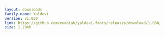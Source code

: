 ```yaml
---
layout: downloads
family-name: Yaldevi
version: v1.030
link: https://github.com/mooniak/yaldevi-fonts/releases/download/1.030/yaldevi-fonts_v1.030_20170717.zip
size: 1.29mb
---
```

